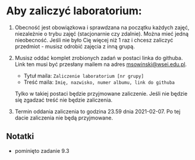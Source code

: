 # Aby zaliczyć laboratorium:

1. Obecność jest obowiązkowa i sprawdzana na początku każdych zajęć, niezależnie o trybu zajęć (stacjonarnie czy zdalnie). Można mieć jedną nieobecność. Jeśli nie było Cię więcej niż 1 raz i chcesz zaliczyć przedmiot - musisz odrobić zajęcia z inną grupą.

2. Musisz oddać komplet zrobionych zadań w postaci linka do githuba. Link ten musi być przesłany mailem na adres msowinski@wsei.edu.pl. 
    - Tytuł maila: 
        `Zaliczenie laboratorium [nr grupy]`
    - Treść maila:
        `Imię, nazwisko, numer albumu, link do githuba`

    Tylko w takiej postaci będzie przyjmowane zaliczenie. Jeśli nie będzie się zgadzać treść nie będzie zaliczenia.

3. Termin oddania zaliczenia to godzina 23.59 dnia 2021-02-07. Po tej dacie zaliczenia nie będą przyjmowane.


## Notatki
- pominięto zadanie 9.3